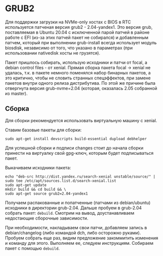 # GRUB2

Для поддержки загрузки на NVMe-only хостах с BIOS в RTC используется патченая версия grub2 - 2.04-yandex1. Это версия grub, поставляемая в Ubuntu 20.04 с исключенной парой патчей в районе работе с EFI (из-за этих патчей пакет не собирался) и добавленным патчем, который при выполнении grub-install всегда использует модуль biosdisk, независимо от того, что указано в параметрах (при использовании nativedisk хосты не грузятся).

Пакет пришлось собирать, использую исходники и патчи от focal, а debian control files - от xenial. Прямая сборка пакета focal -> xenial не удалась, т.к. в пакете немного поменялся набор бинарных пакетов, а это критично, чтобы не словить странных спецэффектов, при замене пакетов внутри одного релиза дистрибутива. По этой же причине была отвергнута версия grub-nvme=2.04 (которая, оказалась 2.05 собранной из master).


## Сборка

Для сборки рекомендуется использовать виртуальную машину с xenial.

Ставим базовые пакеты для сборки:

    sudo apt-get install devscripts build-essential dupload debhelper

Для успешной сборки и подписи changes стоит до начала сборки принести на виртуалку свой gpg-ключ, которым будет подписываться пакет.

Выкачиваем исходники пакета:

    echo "deb-src http://dist.yandex.ru/search-xenial unstable/source/" | sudo tee /etc/apt/sources.list.d/search-xenial.list
    sudo apt-get update
    mkdir build && cd build && \
    sudo apt-get source grub2=2.04-yandex1


Получаем распакованные и попатченные (патчами из debian/ubuntu) исходники в директории grub-2.04. Дальше пробуем в grub-2.04 собрать пакет: `debuild`. Смотрим на вывод, доустанавливаем недостающие сборочные зависимости.

При необходимости, накладываем свои патчи, добавляем запись в debian/changelog (либо командой dch, либо осторожно руками). Пробуем собрать еще раз, видим предложение закоммитить изменения и команду для этого. Выполняем ее, следуем инструкциям. Собираем пакет с помощью `debuild`.
